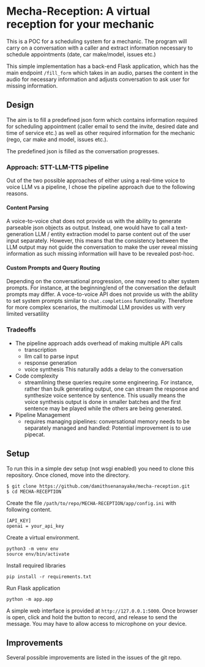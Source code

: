# Mecha-Reception: A virtual reception for your mechanic

This is a POC for a scheduling system for a mechanic. The program will carry on a conversation with a caller and extract information necessary to schedule appointments (date, car make/model, issues etc.)

This simple implementation has a back-end Flask application, which has the main endpoint `/fill_form` which takes in an audio, parses the content in the audio for necessary information and adjusts conversation to ask user for missing information. 

## Design

The aim is to fill a predefined json form which contains information required for scheduling appointment (caller email to send the invite, desired date and time of service etc.) as well as other required information for the mechanic (rego, car make and model, issues etc.). 

The predefined json is filled as the conversation progresses. 

### Approach: STT-LLM-TTS pipeline

Out of the two possible approaches of either using a real-time voice to voice LLM vs a pipeline, I chose the pipeline approach due to the following reasons. 

#### Content Parsing

A voice-to-voice chat does not provide us with the ability to generate parseable json objects as output. Instead, one would have to call a text-generation LLM / entity extraction model to parse content out of the user input separately. However, this means that the consistency between the LLM output may not guide the conversation to make the user reveal missing information as such missing information  will have to be revealed post-hoc.

#### Custom Prompts and Query Routing

Depending on the conversational progression, one may need to alter system prompts. For instance, at the beginning/end of the conversation the default prompts may differ. A voce-to-voice API does not provide us with the ability to set system prompts similar to `chat.completions` functionality. Therefore for more complex scenarios, the multimodal LLM provides us with very limited versatility


### Tradeoffs

- The pipeline approach adds overhead of making multiple API calls
    - transcription
    - llm call to parse input
    - response generation
    - voice synthesis
    This naturally adds a delay to the conversation
- Code complexity
    - streamlining these queries require some engineering. For instance, rather than bulk generating output, one can stream the response and synthesize voice sentence by sentence. This usually means the voice synthesis output is done in smaller batches and the first sentence may be played while the others are being generated. 
- Pipeline Management
    - requires managing pipelines: conversational memory needs to be separately managed and handled: Potential improvement is to use pipecat.

## Setup

To run this in a simple dev setup (not wsgi enabled) you need to clone this repository. Once cloned, move into the directory. 

```
$ git clone https://github.com/damithsenanayake/mecha-reception.git
$ cd MECHA-RECEPTION
```

Create the file `/path/to/repo/MECHA-RECEPTION/app/config.ini` with following content.

```
[API_KEY]
openai = your_api_key
```

Create a virtual environment.

```
python3 -m venv env
source env/bin/activate
```

Install required libraries

```
pip install -r requirements.txt
```

Run Flask application

```
python -m app.app
```

A simple web interface is provided at `http://127.0.0.1:5000`. Once browser is open, click and hold the button to record, and release to send the message. You may have to allow access to microphone on your device. 

## Improvements

Several possible improvements are listed in the issues of the git repo. 